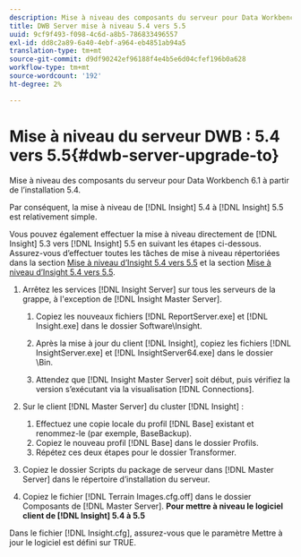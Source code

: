 ```yaml
---
description: Mise à niveau des composants du serveur pour Data Workbench 6.1 à partir de l’installation 5.4.
title: DWB Server mise à niveau 5.4 vers 5.5
uuid: 9cf9f493-f098-4c6d-a8b5-786833496557
exl-id: dd8c2a89-6a40-4ebf-a964-eb4851ab94a5
translation-type: tm+mt
source-git-commit: d9df90242ef96188f4e4b5e6d04cfef196b0a628
workflow-type: tm+mt
source-wordcount: '192'
ht-degree: 2%

---
```


# Mise à niveau du serveur DWB : 5.4 vers 5.5{#dwb-server-upgrade-to}

Mise à niveau des composants du serveur pour Data Workbench 6.1 à partir de l’installation 5.4.

Par conséquent, la mise à niveau de [!DNL Insight] 5.4 à [!DNL Insight] 5.5 est relativement simple.

Vous pouvez également effectuer la mise à niveau directement de [!DNL Insight] 5.3 vers [!DNL Insight] 5.5 en suivant les étapes ci-dessous. Assurez-vous d’effectuer toutes les tâches de mise à niveau répertoriées dans la section [Mise à niveau d’Insight 5.4 vers 5.5](../../../../home/c-inst-svr/c-upgrd-uninst-sftwr/c-upgrd-sftwr/t-upgrd-to-5.5.md#task-b581e47952e941158d52db3e68f076b9) et la section [Mise à niveau d’Insight 5.4 vers 5.5](../../../../home/c-inst-svr/c-upgrd-uninst-sftwr/c-upgrd-sftwr/t-upgrd-to-5.5.md#task-b581e47952e941158d52db3e68f076b9).

1. Arrêtez les services [!DNL Insight Server] sur tous les serveurs de la grappe, à l&#39;exception de [!DNL Insight Master Server].

   1. Copiez les nouveaux fichiers [!DNL ReportServer.exe] et [!DNL Insight.exe] dans le dossier Software\Insight.

   1. Après la mise à jour du client [!DNL Insight], copiez les fichiers [!DNL InsightServer.exe] et [!DNL InsightServer64.exe] dans le dossier \Bin.

   1. Attendez que [!DNL Insight Master Server] soit début, puis vérifiez la version s’exécutant via la visualisation [!DNL Connections].

1. Sur le client [!DNL Master Server] du cluster [!DNL Insight] :

   1. Effectuez une copie locale du profil [!DNL Base] existant et renommez-le (par exemple, BaseBackup).
   1. Copiez le nouveau profil [!DNL Base] dans le dossier Profils.
   1. Répétez ces deux étapes pour le dossier Transformer.

1. Copiez le dossier Scripts du package de serveur dans [!DNL Master Server] dans le répertoire d’installation du serveur.
1. Copiez le fichier [!DNL Terrain Images.cfg.off] dans le dossier Composants de [!DNL Master Server].
   **Pour mettre à niveau le logiciel client de  [!DNL Insight] 5.4 à 5.5**

Dans le fichier [!DNL Insight.cfg], assurez-vous que le paramètre Mettre à jour le logiciel est défini sur TRUE.
